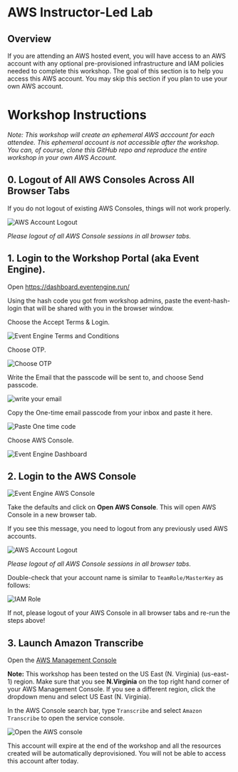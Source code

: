 
# AWS Instructor-Led Lab

## Overview

If you are attending an AWS hosted event, you will have access to an AWS account with any optional pre-provisioned infrastructure and IAM policies needed to complete this workshop. The goal of this section is to help you access this AWS account. You may skip this section if you plan to use your own AWS account.

# Workshop Instructions
_Note: This workshop will create an ephemeral AWS acccount for each attendee.  This ephemeral account is not accessible after the workshop.  You can, of course, clone this GitHub repo and reproduce the entire workshop in your own AWS Account._

## 0. Logout of All AWS Consoles Across All Browser Tabs
If you do not logout of existing AWS Consoles, things will not work properly.

![AWS Account Logout](img/aws-logout.png)

_Please logout of all AWS Console sessions in all browser tabs._

## 1. Login to the Workshop Portal (aka Event Engine). 
Open https://dashboard.eventengine.run/

Using the hash code you got from workshop admins, paste the event-hash-login that will be shared with you in the browser window. 

Choose the Accept Terms & Login. 

![Event Engine Terms and Conditions](img/event-engine-terms.png)

Choose OTP.

![Choose OTP](img/choose_otp.png)

Write the Email that the passcode will be sent to, and choose Send passcode.

![write your email](img/one_time_email_passcode.png)

Copy the One-time email passcode from your inbox and paste it here.

![Paste One time code](img/paste_time_email_passcode.png)

Choose AWS Console.

![Event Engine Dashboard](img/event-engine-dashboard.png)

## 2. Login to the **AWS Console**

![Event Engine AWS Console](img/event-engine-aws-console.png)

Take the defaults and click on **Open AWS Console**. This will open AWS Console in a new browser tab.

If you see this message, you need to logout from any previously used AWS accounts.

![AWS Account Logout](img/aws-logout.png)

_Please logout of all AWS Console sessions in all browser tabs._

Double-check that your account name is similar to `TeamRole/MasterKey` as follows:

![IAM Role](img/teamrole-masterkey.png)

If not, please logout of your AWS Console in all browser tabs and re-run the steps above!

## 3. Launch Amazon Transcribe

Open the [AWS Management Console](https://console.aws.amazon.com/console/home)

**Note:** This workshop has been tested on the US East (N. Virginia) (us-east-1) region. Make sure that you see **N.Virginia** on the top right hand corner of your AWS Management Console. If you see a different region, click the dropdown menu and select US East (N. Virginia).

In the AWS Console search bar, type `Transcribe` and select `Amazon Transcribe` to open the service console.

![Open the AWS console](../../static/images/aws-account/img-console.png?width=40pc)

This account will expire at the end of the workshop and all the resources created will be automatically deprovisioned. You will not be able to access this account after today.

